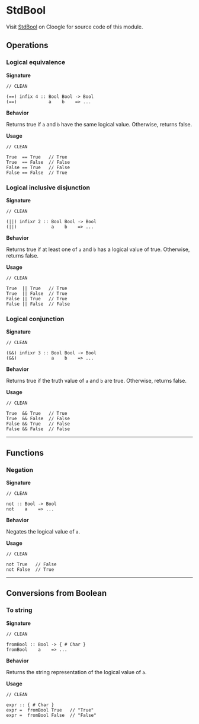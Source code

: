 # StdBool

Visit [StdBool](https://cloogle.org/src/#base-stdenv/StdBool;icl;line=1) on Cloogle for source code of this module.

## Operations

### Logical equivalence

**Signature**

```clean
// CLEAN

(==) infix 4 :: Bool Bool -> Bool
(==)            a    b    => ...
```

**Behavior**

Returns true if `a` and `b` have the same logical value.
Otherwise, returns false.

**Usage**

```clean
// CLEAN

True  == True   // True
True  == False  // False
False == True   // False
False == False  // True
```

### Logical inclusive disjunction

**Signature**

```clean
// CLEAN

(||) infixr 2 :: Bool Bool -> Bool
(||)             a    b    => ...
```

**Behavior**

Returns true if at least one of `a` and `b` has a logical value of true. 
Otherwise, returns false.

**Usage**

```clean
// CLEAN

True  || True   // True
True  || False  // True
False || True   // True
False || False  // False
```

### Logical conjunction

**Signature**

```clean
// CLEAN

(&&) infixr 3 :: Bool Bool -> Bool
(&&)             a    b    => ...
```

**Behavior**

Returns true if the truth value of `a` and `b` are true.
Otherwise, returns false.

**Usage**

```clean
// CLEAN

True  && True   // True
True  && False  // False
False && True   // False
False && False  // False
```

---

## Functions

### Negation

**Signature**

```clean
// CLEAN

not :: Bool -> Bool
not    a    => ...
```

**Behavior**

Negates the logical value of `a`.

**Usage**

```clean
// CLEAN

not True   // False
not False  // True
```

---

## Conversions from Boolean

### To string

**Signature**

```clean
// CLEAN

fromBool :: Bool -> { # Char }
fromBool    a    => ...
```

**Behavior**

Returns the string representation of the logical value of `a`.

**Usage**

```clean
// CLEAN

expr :: { # Char }
expr =  fromBool True   // "True"
expr =  fromBool False  // "False"
```
